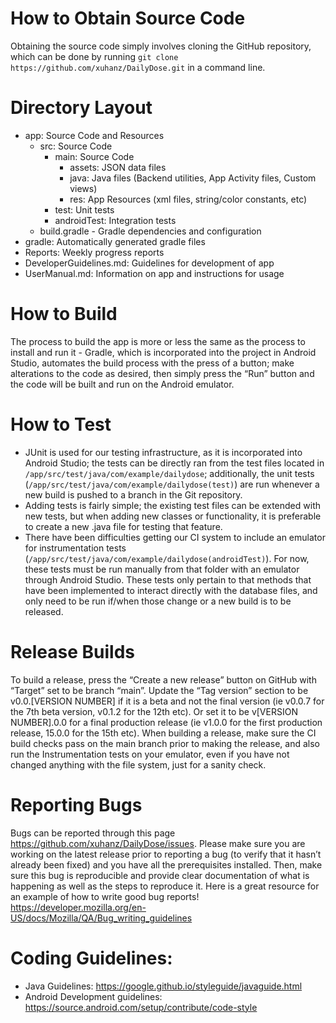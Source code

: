 # How to Obtain Source Code
Obtaining the source code simply involves cloning the GitHub repository, which can be done by running `git clone https://github.com/xuhanz/DailyDose.git` in a command line.

# Directory Layout
* app: Source Code and Resources<br>
	* src: Source Code<br>
		* main: Source Code<br>
			* assets: JSON data files<br>
			* java: Java files (Backend utilities, App Activity files, Custom views)<br>
			* res: App Resources (xml files, string/color constants, etc)<br>
		* test: Unit tests <br>
		* androidTest: Integration tests <br>
	* build.gradle - Gradle dependencies and configuration<br>
* gradle: Automatically generated gradle files<br>
* Reports: Weekly progress reports<br>
* DeveloperGuidelines.md: Guidelines for development of app<br>
* UserManual.md: Information on app and instructions for usage<br>

# How to Build
The process to build the app is more or less the same as the process to install and run it - Gradle, which is incorporated into the project in Android Studio, automates the build process with the press of a button; make alterations to the code as desired, then simply press the “Run” button and the code will be built and run on the Android emulator.

# How to Test
- JUnit is used for our testing infrastructure, as it is incorporated into Android Studio; the tests can be directly ran from the test files located in `/app/src/test/java/com/example/dailydose`; additionally, the unit tests (`/app/src/test/java/com/example/dailydose(test)`) are run whenever a new build is pushed to a branch in the Git repository.<br>
- Adding tests is fairly simple; the existing test files can be extended with new tests, but when adding new classes or functionality, it is preferable to create a new .java file for testing that feature.<br>
- There have been difficulties getting our CI system to include an emulator for instrumentation tests (`/app/src/test/java/com/example/dailydose(androidTest)`). For now, these tests must be run manually from that folder with an emulator through Android Studio. These tests only pertain to that methods that have been implemented to interact directly with the database files, and only need to be run if/when those change or a new build is to be released.<br>

# Release Builds
To build a release, press the “Create a new release” button on GitHub with “Target” set to be branch “main”. Update the “Tag version” section to be v0.0.[VERSION NUMBER] if it is a beta and not the final version (ie v0.0.7 for the 7th beta version, v0.1.2 for the 12th etc). Or set it to be v[VERSION NUMBER].0.0 for a final production release (ie v1.0.0 for the first production release, 15.0.0 for the 15th etc). When building a release, make sure the CI build checks pass on the main branch prior to making the release, and also run the Instrumentation tests on your emulator, even if you have not changed anything with the file system, just for a sanity check.

# Reporting Bugs
Bugs can be reported through this page https://github.com/xuhanz/DailyDose/issues. Please make sure you are working on the latest release prior to reporting a bug (to verify that it hasn’t already been fixed) and you have all the prerequisites installed. Then, make sure this bug is reproducible and provide clear documentation of what is happening as well as the steps to reproduce it. Here is a great resource for an example of how to write good bug reports! https://developer.mozilla.org/en-US/docs/Mozilla/QA/Bug_writing_guidelines 

# Coding Guidelines:
- Java Guidelines: https://google.github.io/styleguide/javaguide.html <br>
- Android Development guidelines: https://source.android.com/setup/contribute/code-style <br>


